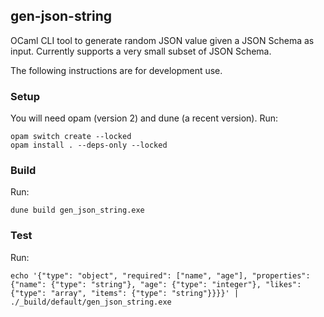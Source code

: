 ## gen-json-string

OCaml CLI tool to generate random JSON value given a JSON Schema as input.
Currently supports a very small subset of JSON Schema.

The following instructions are for development use.

### Setup

You will need opam (version 2) and dune (a recent version). Run:

    opam switch create --locked
    opam install . --deps-only --locked

### Build

Run:

    dune build gen_json_string.exe

### Test

Run:

    echo '{"type": "object", "required": ["name", "age"], "properties": {"name": {"type": "string"}, "age": {"type": "integer"}, "likes": {"type": "array", "items": {"type": "string"}}}}' | ./_build/default/gen_json_string.exe
